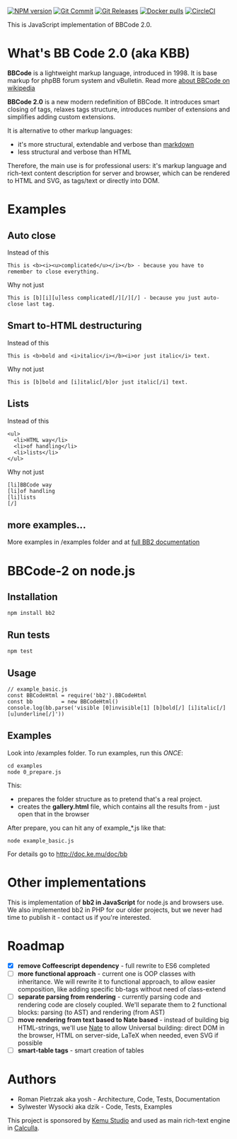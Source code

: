 [![NPM version](http://img.shields.io/npm/v/bb2.svg?style=flat)](https://npmjs.org/package/bb2)
[![Git Commit](https://img.shields.io/github/last-commit/yosheeck/bb_code_2.svg?style=flat)](https://github.com/yosheeck/bb_code_2/commits/master)
[![Git Releases](https://img.shields.io/github/release/yosheeck/bb_code_2.svg?style=flat)](https://github.com/yosheeck/bb_code_2/releases)
[![Docker pulls](https://img.shields.io/docker/pulls/yosheeck/bb_code_2.svg?style=flat)](https://hub.docker.com/r/yosheeck/bb_code_2)
[![CircleCI](https://circleci.com/gh/yosheeck/bb_code_2.svg?style=svg)](https://app.circleci.com/pipelines/github/yosheeck/bb_code_2)

This is JavaScript implementation of BBCode 2.0.

# What's BB Code 2.0 (aka KBB)
**BBCode** is a lightweight markup language, introduced in 1998. It is base markup for phpBB forum system and vBulletin. Read more [about BBCode on wikipedia](https://en.wikipedia.org/wiki/BBCode)

**BBCode 2.0** is a new modern redefinition of BBCode. It introduces smart closing of tags, relaxes tags structure, introduces number of extensions and simplifies adding custom extensions.

It is alternative to other markup languages:
* it's more structural, extendable and verbose than [markdown](https://en.wikipedia.org/wiki/Markdown)
* less structural and verbose than HTML

Therefore, the main use is for professional users: it's markup language and rich-text content description for server and browser, which can be rendered to HTML and SVG, as tags/text or directly into DOM.

# Examples
## Auto close
Instead of this

    This is <b><i><u>complicated</u></i></b> - because you have to remember to close everything.

Why not just

    This is [b][i][u]less complicated[/][/][/] - because you just auto-close last tag.

## Smart to-HTML destructuring
Instead of this

    This is <b>bold and <i>italic</i></b><i>or just italic</i> text.

Why not just

    This is [b]bold and [i]italic[/b]or just italic[/i] text.

## Lists
Instead of this

    <ul>
      <li>HTML way</li>
      <li>of handling</li>
      <li>lists</li>
    </ul>

Why not just

    [li]BBCode way
    [li]of handling
    [li]lists
    [/]

## more examples...
More examples in /examples folder and at [full BB2 documentation](http://doc.ke.mu/doc/bb/the_idea#simpleCode)

# BBCode-2 on node.js
## Installation

    npm install bb2

## Run tests

    npm test

## Usage
```
// example_basic.js
const BBCodeHtml = require('bb2').BBCodeHtml
const bb         = new BBCodeHtml()
console.log(bb.parse('visible [0]invisible[1] [b]bold[/] [i]italic[/] [u]underline[/]'))
```
## Examples
Look into /examples folder.
To run examples, run this *ONCE*:
```
cd examples
node 0_prepare.js
```
This:
- prepares the folder structure as to pretend that's a real project.
- creates the **gallery.html** file, which contains all the results from - just open that in the browser

After prepare, you can hit any of example_*.js like that:
```
node example_basic.js
```

For details go to http://doc.ke.mu/doc/bb

# Other implementations
This is implementation of **bb2 in JavaScript** for node.js and browsers use.
We also implemented bb2 in PHP for our older projects, but we never had time to publish it - contact us if you're interested.

# Roadmap
- [x] **remove Coffeescript dependency** - full rewrite to ES6 completed
- [ ] **more functional approach** - current one is OOP classes with inheritance. We will rewrite it to functional approach, to allow easier composition, like adding specific bb-tags without need of class-extend
- [ ] **separate parsing from rendering** - currently parsing code and rendering code are closely coupled. We'll separate them to 2 functional blocks: parsing (to AST) and rendering (from AST)
- [ ] **move rendering from text based to Nate based** - instead of building big HTML-strings, we'll use [Nate](https://www.npmjs.com/package/knate) to allow Universal building: direct DOM in the browser, HTML on server-side, LaTeX when needed, even SVG if possible
- [ ] **smart-table tags** - smart creation of tables

# Authors
* Roman Pietrzak aka yosh - Architecture, Code, Tests, Documentation
* Sylwester Wysocki aka dzik - Code, Tests, Examples

This project is sponsored by [Kemu Studio](http://ke.mu) and used as main rich-text engine in [Calculla](http://calculla.com).
